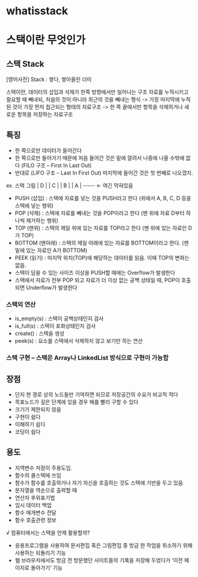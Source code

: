 # whatisstack

# 스택이란 무엇인가

## 스택 Stack
[영어사전] Stack : 쌓다, 쌓아올린 더미

스택이란, 데이터의 삽입과 삭제가 한쪽 방향에서만 일어나는 구조
자료를 누적시키고 필요할 때 빼내되, 처음의 것이 아니라 최근의 것을 빼내는 형식
-> 가장 마지막에 누적된 것이 가장 먼저 접근되는 형태의 자료구조
-> 한 쪽 끝에서만 항목을 삭제하거나 새로운 항목을 저장하는 자료구조


## 특징
- 한 쪽으로만 데이터가 들어간다
- 한 쪽으로만 들어가기 때문에 처음 들어간 것은 밑에 깔려서 나중에 나올 수밖에 없다 (FILO 구조 – First In Last Out)
- 반대로 (LIFO 구조 – Last In First Out) 마지막에 들어간 것은 첫 번째로 나오겠지.

ex. 스택 그림
| D |
| C |
| B |
| A |
----- ← 여긴 막혀있음

- PUSH (삽입) : 스택에 자료를 넣는 것을 PUSH라고 한다 (위에서 A, B, C, D 등을 스택에 넣는 행위)
- POP (삭제) : 스택에 자료를 빼내는 것을 POP이라고 한다 (맨 위에 자료 D부터 하나씩 제거하는 행위)
- TOP (맨위) : 스택의 제일 위에 있는 자료를 TOP라고 한다 (맨 위에 있는 자료인 D가 TOP)
- BOTTOM (맨아래) : 스택의 제일 아래에 있는 자료를 BOTTOM이라고 한다. (맨 밑에 있는 자료인 A가 BOTTOM)
- PEEK (읽기) : 마지막 위치(TOP)에 해당하는 데이터를 읽음. 이때 TOP의 변화는 없음.
- 스택이 담을 수 있는 사이즈 이상을 PUSH할 때에는 Overflow가 발생한다
- 스택에서 자료가 전부 POP 되고 자료가 더 이상 없는 공백 상태일 때, POP이 호출되면 Underflow가 발생한다

### 스택의 연산
- is_empty(s) : 스택이 공백상태인지 검사
- is_full(s) : 스택이 포화상태인지 검사
- create() : 스택을 생성
- peek(s) : 요소를 스택에서 삭제하지 않고 보기만 하는 연산

### 스택 구현 – 스택은 Array나 LinkedList 방식으로 구현이 가능함

## 장점
- 단지 현 경로 상의 노드들만 기억하면 되므로 저장공간의 수요가 비교적 적다
- 목표노드가 깊은 단계에 있을 경우 해를 빨리 구할 수 있다
- 크기가 제한되지 않음
- 구현이 쉽다
- 이해하기 쉽다
- 코딩이 쉽다

## 용도
- 지역변수 저장이 주용도임.
- 함수의 콜스택에 쓰임
- 함수가 함수를 호출하거나 자기 자신을 호출하는 것도 스택에 기반을 두고 있음
- 문자열을 역순으로 출력할 때
- 연산자 후위표기법
- 임시 데이터 백업
- 함수 매개변수 전달
- 함수 호출관련 정보

√ 컴퓨터에서는 스택을 언제 활용할까?
- 응용프로그램을 사용하여 문서편집 혹은 그림편집 중 방금 한 작업을 취소하기 위해 사용하는 되돌리기 기능
- 웹 브라우저에서도 방금 전 방문했던 사이트들의 기록을 저장해 두었다가 ‘이전 페이지로 돌아가기’ 기능
